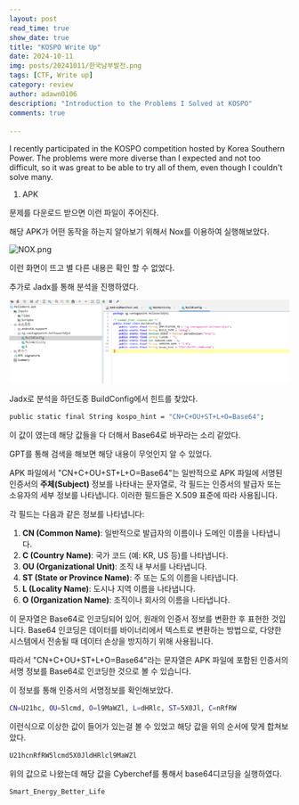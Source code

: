 ```yaml
---
layout: post
read_time: true
show_date: true
title: "KOSPO Write Up"
date: 2024-10-11
img: posts/20241011/한국남부발전.png
tags: [CTF, Write up]
category: review
author: adawn0106
description: "Introduction to the Problems I Solved at KOSPO"
comments: true

---
```


I recently participated in the KOSPO competition hosted by Korea Southern Power.
The problems were more diverse than I expected and not too difficult, so it was great to be able to try all of them, even though I couldn't solve many.

1. APK

문제를 다운로드 받으면 이런 파일이 주어진다. 

해당 APK가 어떤 동작을 하는지 알아보기 위해서 Nox를 이용하여 실행해보았다.

![NOX.png](posts/20241011/NOX.png)


이런 화면이 뜨고 별 다른 내용은 확인 할 수 없었다. 

추가로 Jadx를 통해 분석을 진행하였다.

![Jadx.png](https://github.com/Adawn0106/Adawn0106.github.io/raw/main/assets/img/posts/20241011/Jadx.png)


Jadx로 분석을 하던도중 BuildConfig에서 힌트를 찾았다. 

```bash
public static final String kospo_hint = "CN+C+OU+ST+L+O=Base64";
```

이 값이 였는데 해당 값들을 다 더해서 Base64로 바꾸라는 소리 같았다.

GPT를 통해 검색을 해보면 해당 내용이 무엇인지 알 수 있었다.

APK 파일에서 "CN+C+OU+ST+L+O=Base64"는 일반적으로 APK 파일에 서명된 인증서의 **주체(Subject)** 정보를 나타내는 문자열로, 각 필드는 인증서의 발급자 또는 소유자의 세부 정보를 나타냅니다. 이러한 필드들은 X.509 표준에 따라 사용됩니다.

각 필드는 다음과 같은 정보를 나타냅니다:

1. **CN (Common Name)**: 일반적으로 발급자의 이름이나 도메인 이름을 나타냅니다.
2. **C (Country Name)**: 국가 코드 (예: KR, US 등)를 나타냅니다.
3. **OU (Organizational Unit)**: 조직 내 부서를 나타냅니다.
4. **ST (State or Province Name)**: 주 또는 도의 이름을 나타냅니다.
5. **L (Locality Name)**: 도시나 지역 이름을 나타냅니다.
6. **O (Organization Name)**: 조직이나 회사의 이름을 나타냅니다.

이 문자열은 Base64로 인코딩되어 있어, 원래의 인증서 정보를 변환한 후 표현한 것입니다. Base64 인코딩은 데이터를 바이너리에서 텍스트로 변환하는 방법으로, 다양한 시스템에서 전송될 때 데이터 손상을 방지하기 위해 사용됩니다.

따라서 "CN+C+OU+ST+L+O=Base64"라는 문자열은 APK 파일에 포함된 인증서의 서명 정보를 Base64로 인코딩한 것으로 볼 수 있습니다.

이 정보를 통해 인증서의 서명정보를 확인해보았다. 

```bash
CN=U21hc, OU=5lcmd, O=l9MaWZl, L=dHRlc, ST=5X0Jl, C=nRfRW
```

이런식으로 이상한 값이 들어가 있는걸 볼 수 있었고 해당 값을 위의 순서에 맞게 합쳐보았다.

```bash
U21hcnRfRW5lcmd5X0JldHRlcl9MaWZl
```

위의 값으로 나왔는데 해당 값을 Cyberchef를 통해서 base64디코딩을 실행하였다.

```bash
Smart_Energy_Better_Life
```


